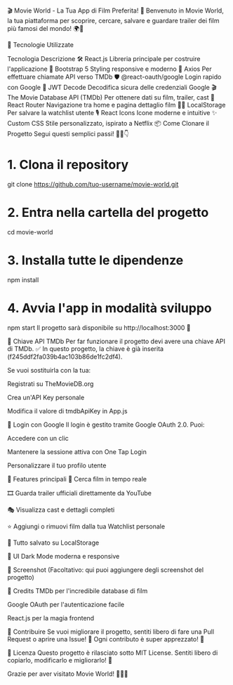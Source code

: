 🎬 Movie World - La Tua App di Film Preferita! 🍿
Benvenuto in Movie World, la tua piattaforma per scoprire, cercare, salvare e guardare trailer dei film più famosi del mondo! 🌍🎥

🚀 Tecnologie Utilizzate

Tecnologia	Descrizione
🛠 React.js	Libreria principale per costruire l'applicazione
🎨 Bootstrap 5	Styling responsive e moderno
📡 Axios	Per effettuare chiamate API verso TMDb
🛡 @react-oauth/google	Login rapido con Google
🔑 JWT Decode	Decodifica sicura delle credenziali Google
🎬 The Movie Database API (TMDb)	Per ottenere dati su film, trailer, cast
🧠 React Router	Navigazione tra home e pagina dettaglio film
🐱‍🏍 LocalStorage	Per salvare la watchlist utente
🎙 React Icons	Icone moderne e intuitive
✨ Custom CSS	Stile personalizzato, ispirato a Netflix
📦 Come Clonare il Progetto
Segui questi semplici passi! 🚶‍♂️👇


# 1. Clona il repository
git clone https://github.com/tuo-username/movie-world.git

# 2. Entra nella cartella del progetto
cd movie-world

# 3. Installa tutte le dipendenze
npm install

# 4. Avvia l'app in modalità sviluppo
npm start
Il progetto sarà disponibile su http://localhost:3000 🚀

🔑 Chiave API TMDb
Per far funzionare il progetto devi avere una chiave API di TMDb.
✅ In questo progetto, la chiave è già inserita (f245ddf2fa039b4ac103b86de1fc2df4).

Se vuoi sostituirla con la tua:

Registrati su TheMovieDB.org

Crea un'API Key personale

Modifica il valore di tmdbApiKey in App.js

👤 Login con Google
Il login è gestito tramite Google OAuth 2.0.
Puoi:

Accedere con un clic

Mantenere la sessione attiva con One Tap Login

Personalizzare il tuo profilo utente

🎯 Features principali
🔎 Cerca film in tempo reale

🎞 Guarda trailer ufficiali direttamente da YouTube

🎭 Visualizza cast e dettagli completi

⭐ Aggiungi o rimuovi film dalla tua Watchlist personale

🔐 Tutto salvato su LocalStorage

🎨 UI Dark Mode moderna e responsive

📸 Screenshot
(Facoltativo: qui puoi aggiungere degli screenshot del progetto)

💎 Credits
TMDb per l'incredibile database di film

Google OAuth per l'autenticazione facile

React.js per la magia frontend

🤝 Contribuire
Se vuoi migliorare il progetto, sentiti libero di fare una Pull Request o aprire una Issue! 🚀
Ogni contributo è super apprezzato! 💖

🐉 Licenza
Questo progetto è rilasciato sotto MIT License.
Sentiti libero di copiarlo, modificarlo e migliorarlo! 🎉

Grazie per aver visitato Movie World! 🎥🐱👋